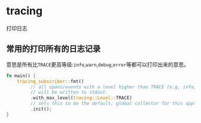 # tracing
打印日志

## 常用的打印所有的日志记录

意思是所有比`TRACE`更高等级:`info`,`warn`,`debug`,`error`等都可以打印出来的意思。
```rust
fn main() {
	tracing_subscriber::fmt()
		 // all spans/events with a level higher than TRACE (e.g, info, warn, etc.)
		 // will be written to stdout.
		 .with_max_level(tracing::Level::TRACE)
		 // sets this to be the default, global collector for this application.
		 .init();
}
```
